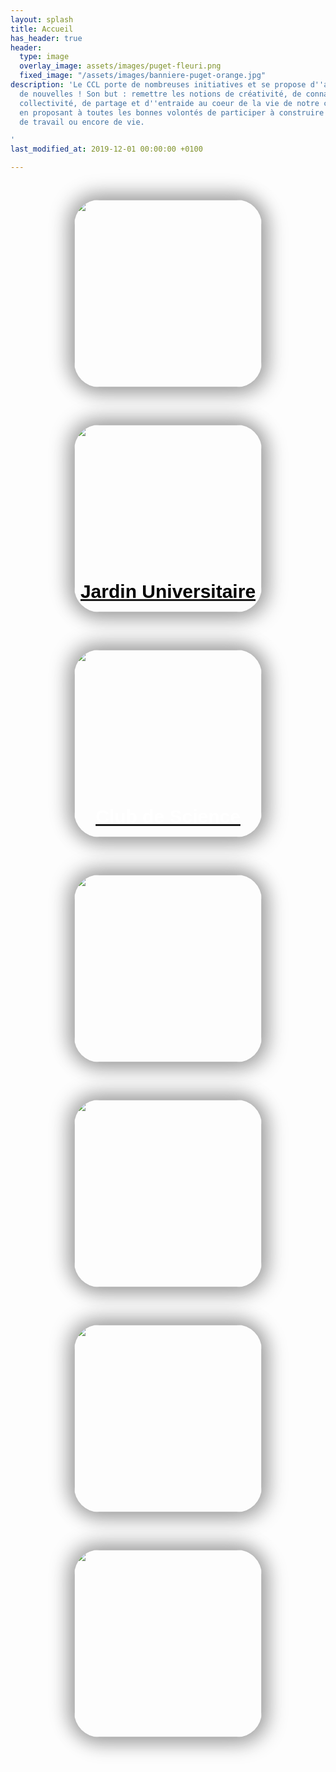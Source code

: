 ```yaml
---
layout: splash
title: Accueil
has_header: true
header:
  type: image
  overlay_image: assets/images/puget-fleuri.png
  fixed_image: "/assets/images/banniere-puget-orange.jpg"
description: 'Le CCL porte de nombreuses initiatives et se propose d''aider à en monter
  de nouvelles ! Son but : remettre les notions de créativité, de connaissance, de
  collectivité, de partage et d''entraide au coeur de la vie de notre campus universitaire
  en proposant à toutes les bonnes volontés de participer à construire leur lieu d''étude,
  de travail ou encore de vie.

'
last_modified_at: 2019-12-01 00:00:00 +0100

---
```

<script>
  if (window.netlifyIdentity) {
    window.netlifyIdentity.on("init", user => {
      if (!user) {
        window.netlifyIdentity.on("login", () => {
          document.location.href = "/admin/";
        });
      }
    });
  }
</script>


<style type="text/css" media="screen">
/* Add style rules here */
.cards-list {
  z-index: 0;
  width: 100%;
  display: flex;
  justify-content: space-around;
  flex-wrap: wrap;
}

.card {
  margin: 30px auto;
  width: 300px;
  height: 300px;
  border-radius: 40px;
  box-shadow: 5px 5px 30px 7px rgba(0,0,0,0.25), -5px -5px 30px 7px rgba(0,0,0,0.22);
  cursor: pointer;
  transition: 0.4s;
}

.card .card_image {
  width: inherit;
  height: inherit;
  border-radius: 40px;
}

.card .card_image img {
  width: inherit;
  height: inherit;
  border-radius: 40px;
  object-fit: cover;
}

.card .card_title {
  text-align: center;
  border-radius: 0px 0px 40px 40px;
  font-family: sans-serif;
  font-weight: bold;
  font-size: 30px;
  margin-top: -80px;
  height: 40px;
}

.card:hover {
  transform: scale(0.9, 0.9);
  box-shadow: 5px 5px 30px 15px rgba(0,0,0,0.25), 
    -5px -5px 30px 15px rgba(0,0,0,0.22);
}

.title-white {
  color: white;
}

.title-black {
  color: black;
}

@media all and (max-width: 500px) {
  .card-list {
    /* On small screens, we are no longer using row direction but column */
    flex-direction: column;
  }
}
</style>

<div class="cards-list">

<a href="https://ccl.test.luminy.org">
  <div class="card">
    <div class="card_image"><img src="assets/images/authors-logo/logo-ccl-nb.png" /></div>
  </div>
</a>

<a href="https://jardin.test.luminy.org">
  <div class="card">
    <div class="card_image">
      <img src="assets/images/authors-logo/logo-jardin.png" />
    </div>
    <div class="card_title title-black">
      <p>Jardin Universitaire</p>
    </div>
  </div>
</a>

<a href="club-science">
  <div class="card">
    <div class="card_image">
      <img src="assets/images/authors-logo/logo-club-sciences.jpeg" />
    </div>
    <div class="card_title title-white">
      <p>Club de Science</p>
    </div>
  </div>
</a>

<a href="allie">
  <div class="card">
    <div class="card_image">
      <img src="assets/images/authors-logo/allie.png" />
    </div>
  </div>
</a>

<a href="fse">
  <div class="card">
    <div class="card_image">
      <img src="assets/images/authors-logo/fse-transparent.png" />
    </div>
  </div>
</a>

<a href="comnsea">
  <div class="card">
    <div class="card_image">
      <img src="assets/images/authors-logo/logo-com.png" />
    </div>
  </div>
</a>

<a href="cafe-des-langues">
  <div class="card">
    <div class="card_image">
      <img src="assets/images/authors-logo/cafe-des-langues.png" />
    </div>
  </div>
</a>

</div>
